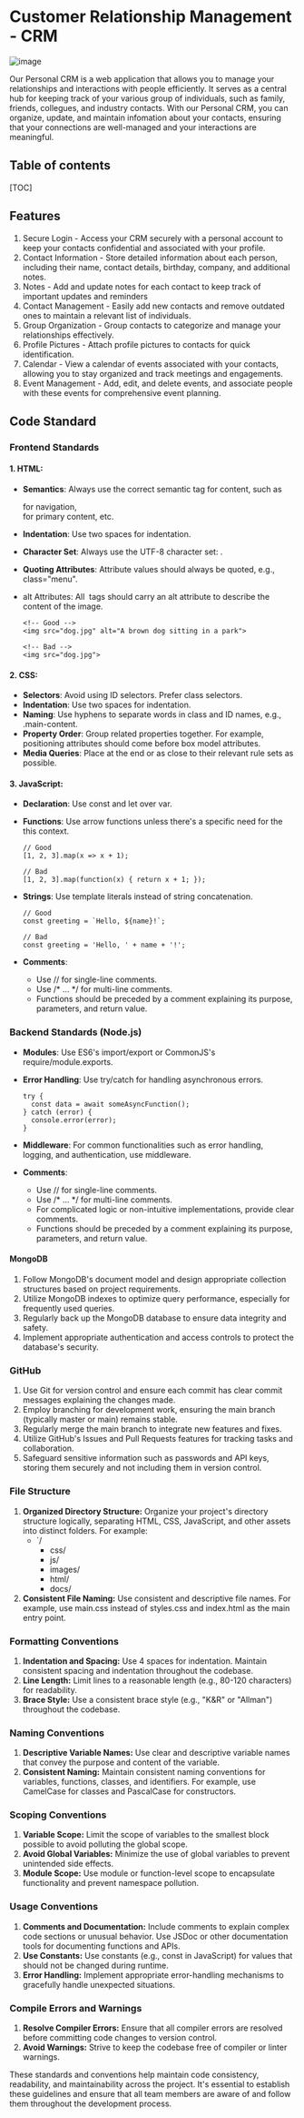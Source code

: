 # Customer Relationship Management - CRM


![image](https://github.com/RinkoQAQ/IT_Pro_CRM/assets/89683557/72fa9c5e-bc4e-41d6-8219-78a2d4dc3a71)

Our Personal CRM is a web application that allows you to manage your relationships and interactions with people efficiently. It serves as a central hub for keeping track of your various group of individuals, such as family, friends, collegues, and industry contacts. With our Personal CRM, you can organize, update, and maintain infomation about your contacts, ensuring that your connections are well-managed and your interactions are meaningful.



## Table of contents

[TOC]



## Features

1. Secure Login - Access your CRM securely with a personal account to keep your contacts confidential and associated with 
   your profile.
2. Contact Information - Store detailed information about each person, including their name, contact details, birthday, company, and 
   additional notes.
3. Notes - Add and update notes for each contact to keep track of important updates and reminders
4. Contact Management - Easily add new contacts and remove outdated ones to maintain a relevant list of individuals.
5. Group Organization - Group contacts to categorize and manage your relationships effectively.
6. Profile Pictures - Attach profile pictures to contacts for quick identification.
7. Calendar - View a calendar of events associated with your contacts, allowing you to stay organized and track meetings and engagements.
8. Event Management - Add, edit, and delete events, and associate people with these events for comprehensive event planning.



## Code Standard

### Frontend Standards

#### 1. HTML:

- **Semantics**: Always use the correct semantic tag for content, such as <nav> for navigation, <main> for primary content, etc.

- **Indentation**: Use two spaces for indentation.

- **Character Set**: Always use the UTF-8 character set: <meta charset="UTF-8">.

- **Quoting Attributes**: Attribute values should always be quoted, e.g., class="menu".

- alt Attributes: All <img> tags should carry an alt attribute to describe the content of the image.

  ```
  <!-- Good -->
  <img src="dog.jpg" alt="A brown dog sitting in a park">
  
  <!-- Bad -->
  <img src="dog.jpg">
  ```

#### 2. CSS:

- **Selectors**: Avoid using ID selectors. Prefer class selectors.
- **Indentation**: Use two spaces for indentation.
- **Naming**: Use hyphens to separate words in class and ID names, e.g., .main-content.
- **Property Order**: Group related properties together. For example, positioning attributes should come before box model attributes.
- **Media Queries**: Place at the end or as close to their relevant rule sets as possible.

#### 3. JavaScript:

- **Declaration**: Use const and let over var.

- **Functions**: Use arrow functions unless there's a specific need for the this context.

  ```
  // Good
  [1, 2, 3].map(x => x + 1);
  
  // Bad
  [1, 2, 3].map(function(x) { return x + 1; });
  ```

- **Strings**: Use template literals instead of string concatenation.

  ```
  // Good
  const greeting = `Hello, ${name}!`;
  
  // Bad
  const greeting = 'Hello, ' + name + '!';
  ```

- **Comments**:

  - Use // for single-line comments.
  - Use /* ... */ for multi-line comments.
  - Functions should be preceded by a comment explaining its purpose, parameters, and return value.

### Backend Standards (Node.js)

- **Modules**: Use ES6's import/export or CommonJS's require/module.exports.

- **Error Handling**: Use try/catch for handling asynchronous errors.

  ```
  try {
    const data = await someAsyncFunction();
  } catch (error) {
    console.error(error);
  }
  ```

- **Middleware**: For common functionalities such as error handling, logging, and authentication, use middleware.

- **Comments**:

  - Use // for single-line comments.
  - Use /* ... */ for multi-line comments.
  - For complicated logic or non-intuitive implementations, provide clear comments.
  - Functions should be preceded by a comment explaining its purpose, parameters, and return value.

#### MongoDB

1. Follow MongoDB's document model and design appropriate collection structures based on project requirements.
2. Utilize MongoDB indexes to optimize query performance, especially for frequently used queries.
3. Regularly back up the MongoDB database to ensure data integrity and safety.
4. Implement appropriate authentication and access controls to protect the database's security.

### GitHub

1. Use Git for version control and ensure each commit has clear commit messages explaining the changes made.
2. Employ branching for development work, ensuring the main branch (typically master or main) remains stable.
3. Regularly merge the main branch to integrate new features and fixes.
4. Utilize GitHub's Issues and Pull Requests features for tracking tasks and collaboration.
5. Safeguard sensitive information such as passwords and API keys, storing them securely and not including them in version control.

### File Structure

1. **Organized Directory Structure:** Organize your project's directory structure logically, separating HTML, CSS, JavaScript, and other assets into distinct folders. For example:
   - `/
     - css/
     - js/
     - images/
     - html/
     - docs/
2. **Consistent File Naming:** Use consistent and descriptive file names. For example, use main.css instead of styles.css and index.html as the main entry point.

### Formatting Conventions

1. **Indentation and Spacing:** Use 4 spaces for indentation. Maintain consistent spacing and indentation throughout the codebase.
2. **Line Length:** Limit lines to a reasonable length (e.g., 80-120 characters) for readability.
3. **Brace Style:** Use a consistent brace style (e.g., "K&R" or "Allman") throughout the codebase.

### Naming Conventions

1. **Descriptive Variable Names:** Use clear and descriptive variable names that convey the purpose and content of the variable.
2. **Consistent Naming:** Maintain consistent naming conventions for variables, functions, classes, and identifiers. For example, use CamelCase for classes and PascalCase for constructors.

### Scoping Conventions

1. **Variable Scope:** Limit the scope of variables to the smallest block possible to avoid polluting the global scope.
2. **Avoid Global Variables:** Minimize the use of global variables to prevent unintended side effects.
3. **Module Scope:** Use module or function-level scope to encapsulate functionality and prevent namespace pollution.

### Usage Conventions

1. **Comments and Documentation:** Include comments to explain complex code sections or unusual behavior. Use JSDoc or other documentation tools for documenting functions and APIs.
2. **Use Constants:** Use constants (e.g., const in JavaScript) for values that should not be changed during runtime.
3. **Error Handling:** Implement appropriate error-handling mechanisms to gracefully handle unexpected situations.

### Compile Errors and Warnings

1. **Resolve Compiler Errors:** Ensure that all compiler errors are resolved before committing code changes to version control.
2. **Avoid Warnings:** Strive to keep the codebase free of compiler or linter warnings.

These standards and conventions help maintain code consistency, readability, and maintainability across the project. It's essential to establish these guidelines and ensure that all team members are aware of and follow them throughout the development process.
